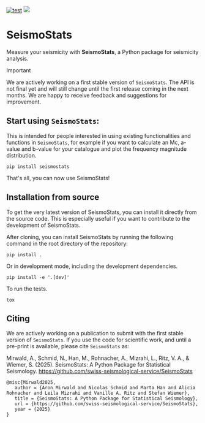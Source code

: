 [![test](https://github.com/swiss-seismological-service/SeismoStats/actions/workflows/tests.yml/badge.svg)](https://github.com/swiss-seismological-service/SeismoStats/actions/workflows/tests.yml)
![](https://img.shields.io/pypi/v/SeismoStats)


# SeismoStats

Measure your seismicity with **SeismoStats**, a Python package for seismicity analysis.

>[!IMPORTANT]  
>We are actively working on a first stable version of `SeismoStats`. The API is not final yet and will still change until the first release coming in the next months. We are happy to receive feedback and suggestions for improvement.

## Start using `SeismoStats`:

This is intended for people interested in using existing functionalities and functions in `SeismoStats`, for example if you want to calculate an Mc, a-value and b-value for your catalogue and plot the frequency magnitude distribution.

```
pip install seismostats
```

That's all, you can now use SeismoStats!

## Installation from source

To get the very latest version of SeismoStats, you can install it directly from the source code. This is especially useful if you want to contribute to the development of SeismoStats.

After cloning, you can install SeismoStats by running the following command in the root directory of the repository:
```
pip install .
```
Or in development mode, including the development dependencies.
```
pip install -e '.[dev]'
```
To run the tests.
```
tox
```

## Citing
We are actively working on a publication to submit with the first stable version of `SeismoStats`. If you use the code for scientific work, and until a pre-print is available, please cite `SeismoStats` as:

Mirwald, A., Schmid, N., Han, M., Rohnacher, A., Mizrahi, L., Ritz, V. A., & Wiemer, S. (2025). SeismoStats: A Python Package for Statistical Seismology. https://github.com/swiss-seismological-service/SeismoStats

```
@misc{Mirwald2025,
   author = {Aron Mirwald and Nicolas Schmid and Marta Han and Alicia Rohnacher and Leila Mizrahi and Vanille A. Ritz and Stefan Wiemer},
   title = {SeismoStats: A Python Package for Statistical Seismology},
   url = {https://github.com/swiss-seismological-service/SeismoStats},
   year = {2025}
}
```
